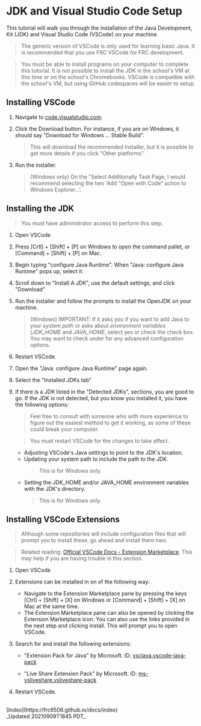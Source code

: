 # JDK and Visual Studio Code Setup

This tutorial will walk you through the installation of the Java Development, Kit (JDK) and Visual Studio Code (VSCode) on your machine.

> The generic version of VSCode is only used for learning basic Java.  It is recommended that you use FRC VSCode for FRC development.

> You must be able to install programs on your computer to complete this tutorial.  It is not possible to install the JDK in the school's VM at this time or on the school's Chromebooks.  VSCode is compatible with the school's VM, but using GitHub codespaces will be easier to setup.

## Installing VSCode

1. Navigate to [code.visualstudio.com](https://code.visualstudio.com/).

1. Click the Download button.  For instance, if you are on Windows, it should say "Download for Windows ... Stable Build".
    >   This will download the recommended installer, but it is possible to get more details if you click "Other platforms".

1. Run the installer.
    >   (Windows only) On the "Select Additionally Task Page, I would recommend selecting the two 'Add "Open with Code" action to Windows Explorer...'.

## Installing the JDK

> You must have administrator access to perform this step.

1. Open VSCode

2. Press [Crtl] + [Shift] + [P] on Windows to open the command pallet, or [Command] + [Shift] + [P] on Mac.

3. Begin typing "configure Java Runtime".  When "Java: configure Java Runtime" pops up, select it.

4. Scroll down to "Install A JDK", use the default settings, and click "Download"

5. Run the installer and follow the prompts to install the OpenJDK on your machine.
   > (Windows) IMPORTANT: If it asks you if you want to add Java to your system _path_ or asks about _environment variables_ (_JDK\_HOME_ and _JAVA\_HOME_, select yes or check the check box.  You may want to check under for any advanced configuration options.

6. Restart VSCode.

7. Open the "Java: configure Java Runtime" page again.

8. Select the "Installed JDKs tab"

9. If there is a JDK listed in the "Detected JDKs", sections, you are good to go.  If the JDK is not detected, but you know you installed it, you have the following options:
    > Feel free to consult with someone who with more experience to figure out the easiest method to get it working, as some of these could break your computer.

    > You must restart VSCode for the changes to take affect.
    - Adjusting VSCode's Java settings to point to the JDK's location.
    - Updating your system path to include the path to the JDK.
        > This is for Windows only.
    - Setting the JDK\_HOME and/or JAVA\_HOME environment variables with the JDK's directory.
        > This is for Windows only.

## Installing VSCode Extensions

> Although some repositories will include configuration files that will prompt you to install these, go ahead and install them nwo.

> Related reading: [Official VSCode Docs - Extension Marketplace](https://code.visualstudio.com/docs/editor/extension-marketplace).  This may help if you are having trouble in this section.

1. Open VSCode

2. Extensions can be installed in on of the following way:
    - Navigate to the Extension Marketplace pane by pressing the keys [Ctrl] + [Shift] + [X] on Windows or [Command] + [Shift] + [X] on Mac at the same time.
    - The Extension Marketplace pane can also be opened by clicking the Extension Marketplace icon.
    You can also use the links provided in the next step and clicking install.  This will prompt you to open VSCode.

3. Search for and install the following extensions:
    - "Extension Pack for Java" by Microsoft.  ID: [vscjava.vscode-java-pack](https://marketplace.visualstudio.com/items?itemName=vscjava.vscode-java-pack)

    - "Live Share Extension Pack" by Microsoft.  ID: [ms-vsliveshare.vsliveshare-pack](https://marketplace.visualstudio.com/items?itemName=ms-vsliveshare.vsliveshare-pack)

4. Restart VSCode.

<br>
[Index](https://frc6506.github.io/docs/index)

<br>
_Updated 20210909T1845 PDT_
